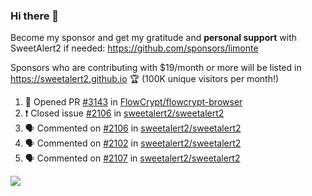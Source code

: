 ### Hi there 👋

Become my sponsor and get my gratitude and **personal support** with SweetAlert2 if needed: https://github.com/sponsors/limonte

Sponsors who are contributing with $19/month or more will be listed in https://sweetalert2.github.io 🏆 (100K unique visitors per month!)

<!--START_SECTION:activity-->
1. 💪 Opened PR [#3143](https://github.com/FlowCrypt/flowcrypt-browser/pull/3143) in [FlowCrypt/flowcrypt-browser](https://github.com/FlowCrypt/flowcrypt-browser)
2. ❗️ Closed issue [#2106](https://github.com/sweetalert2/sweetalert2/issues/2106) in [sweetalert2/sweetalert2](https://github.com/sweetalert2/sweetalert2)
3. 🗣 Commented on [#2106](https://github.com/sweetalert2/sweetalert2/issues/2106) in [sweetalert2/sweetalert2](https://github.com/sweetalert2/sweetalert2)
4. 🗣 Commented on [#2102](https://github.com/sweetalert2/sweetalert2/issues/2102) in [sweetalert2/sweetalert2](https://github.com/sweetalert2/sweetalert2)
5. 🗣 Commented on [#2107](https://github.com/sweetalert2/sweetalert2/issues/2107) in [sweetalert2/sweetalert2](https://github.com/sweetalert2/sweetalert2)
<!--END_SECTION:activity-->

![](https://github-readme-stats.vercel.app/api?username=limonte&theme=vue&show_icons=true)
